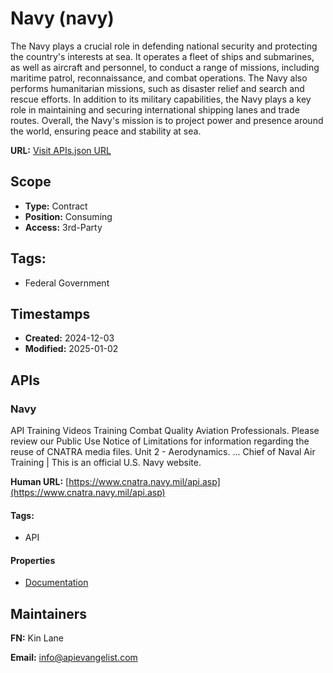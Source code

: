 # Navy (navy)
The Navy plays a crucial role in defending national security and protecting the country's interests at sea. It operates a fleet of ships and submarines, as well as aircraft and personnel, to conduct a range of missions, including maritime patrol, reconnaissance, and combat operations. The Navy also performs humanitarian missions, such as disaster relief and search and rescue efforts. In addition to its military capabilities, the Navy plays a key role in maintaining and securing international shipping lanes and trade routes. Overall, the Navy's mission is to project power and presence around the world, ensuring peace and stability at sea.

**URL:** [Visit APIs.json URL](https://raw.githubusercontent.com/api-evangelist/navy/refs/heads/main/apis.yml)

## Scope

- **Type:** Contract 
- **Position:** Consuming 
- **Access:** 3rd-Party 

## Tags:

 - Federal Government

## Timestamps

- **Created:** 2024-12-03 
- **Modified:** 2025-01-02 

## APIs

### Navy

API Training Videos Training Combat Quality Aviation Professionals. Please
review our Public Use Notice of Limitations for information regarding the
reuse of CNATRA media files. Unit 2 - Aerodynamics. ... Chief of Naval Air
Training | This is an official U.S. Navy website.

**Human URL:** [https://www.cnatra.navy.mil/api.asp](https://www.cnatra.navy.mil/api.asp)


#### Tags:

 - API

#### Properties

- [Documentation](https://www.cnatra.navy.mil/api.asp)

## Maintainers

**FN:** Kin Lane

**Email:** info@apievangelist.com

